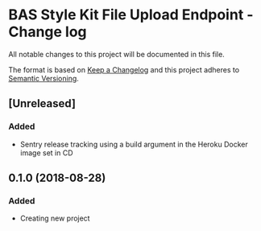 # BAS Style Kit File Upload Endpoint - Change log

All notable changes to this project will be documented in this file.

The format is based on [Keep a Changelog](http://keepachangelog.com/en/1.0.0/)
and this project adheres to [Semantic Versioning](http://semver.org/spec/v2.0.0.html).

## [Unreleased]

### Added

* Sentry release tracking using a build argument in the Heroku Docker image set in CD

## 0.1.0 (2018-08-28)

### Added

* Creating new project
